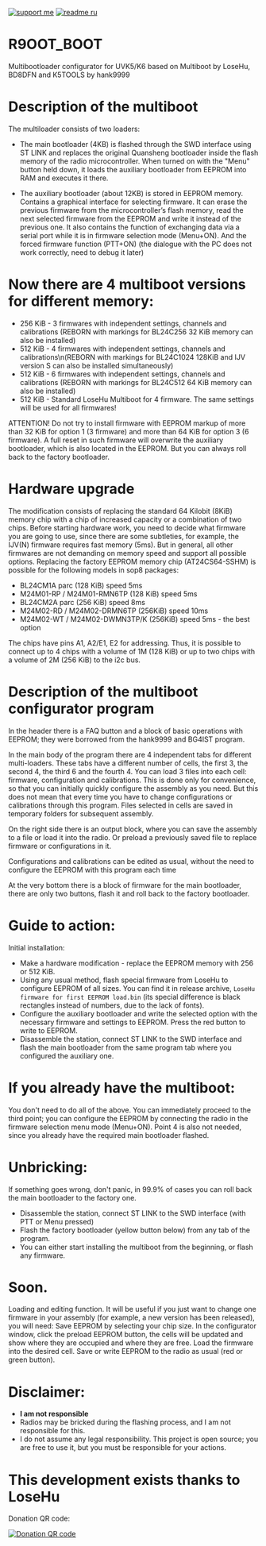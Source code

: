 [![support me](https://img.shields.io/badge/Support%20me-CloudTips-blue)](https://pay.cloudtips.ru/p/c197b86d) [![readme ru](https://img.shields.io/badge/README%20%D0%BD%D0%B0%20%D1%80%D1%83%D1%81%D1%81%D0%BA%D0%BE%D0%BC-214a57)](/README_RU.md)

# R9OOT_BOOT
Multibootloader configurator for UVK5/K6 based on Multiboot by LoseHu, BD8DFN and K5TOOLS by hank9999 

# Description of the multiboot
The multiloader consists of two loaders:

* The main bootloader (4KB) is flashed through the SWD interface using ST LINK and replaces the original Quansheng bootloader inside the flash memory of the radio microcontroller. When turned on with the "Menu" button held down, it loads the auxiliary bootloader from EEPROM into RAM and executes it there.

* The auxiliary bootloader (about 12KB) is stored in EEPROM memory. Contains a graphical interface for selecting firmware. It can erase the previous firmware from the microcontroller’s flash memory, read the next selected firmware from the EEPROM and write it instead of the previous one. It also contains the function of exchanging data via a serial port while it is in firmware selection mode (Menu+ON). And the forced firmware function (PTT+ON) (the dialogue with the PC does not work correctly, need to debug it later)

# Now there are 4 multiboot versions for different memory:

* 256 KiB - 3 firmwares with independent settings, channels and calibrations (REBORN with markings for BL24C256 32 KiB memory can also be installed)
* 512 KiB - 4 firmwares with independent settings, channels and calibrations\n(REBORN with markings for BL24C1024 128KiB and IJV version S can also be installed simultaneously)
* 512 KiB - 6 firmwares with independent settings, channels and calibrations (REBORN with markings for BL24C512 64 KiB memory can also be installed)
* 512 KiB - Standard LoseHu Multiboot for 4 firmware. The same settings will be used for all firmwares!

ATTENTION! Do not try to install firmware with EEPROM markup of more than 32 KiB for option 1 (3 firmware) and more than 64 KiB for option 3 (6 firmware). A full reset in such firmware will overwrite the auxiliary bootloader, which is also located in the EEPROM. But you can always roll back to the factory bootloader.

# Hardware upgrade
The modification consists of replacing the standard 64 Kilobit (8KiB) memory chip with a chip of increased capacity or a combination of two chips. Before starting hardware work, you need to decide what firmware you are going to use, since there are some subtleties, for example, the IJV(N) firmware requires fast memory (5ms).
But in general, all other firmwares are not demanding on memory speed and support all possible options.
Replacing the factory EEPROM memory chip (AT24CS64-SSHM) is possible for the following models in sop8 packages:
* BL24CM1A parc (128 KiB) speed 5ms
* M24M01-RP / M24M01-RMN6TP (128 KiB) speed 5ms
* BL24CM2A parc (256 KiB) speed 8ms
* M24M02-RD / M24M02-DRMN6TP (256KiB) speed 10ms
* M24M02-WT / M24M02-DWMN3TP/K (256KiB) speed 5ms - the best option

The chips have pins A1, A2/E1, E2 for addressing. Thus, it is possible to connect up to 4 chips with a volume of 1M (128 KiB) or up to two chips with a volume of 2M (256 KiB) to the i2c bus.
# Description of the multiboot configurator program
In the header there is a FAQ button and a block of basic operations with EEPROM; they were borrowed from the hank9999 and BG4IST program.

In the main body of the program there are 4 independent tabs for different multi-loaders. These tabs have a different number of cells, the first 3, the second 4, the third 6 and the fourth 4. 
You can load 3 files into each cell: firmware, configuration and calibrations.
This is done only for convenience, so that you can initially quickly configure the assembly as you need. But this does not mean that every time you have to change configurations or calibrations through this program. 
Files selected in cells are saved in temporary folders for subsequent assembly.

On the right side there is an output block, where you can save the assembly to a file or load it into the radio. Or preload a previously saved file to replace firmware or configurations in it. 

Configurations and calibrations can be edited as usual, without the need to configure the EEPROM with this program each time

At the very bottom there is a block of firmware for the main bootloader, there are only two buttons, flash it and roll back to the factory bootloader.
# Guide to action:
Initial installation:

* Make a hardware modification - replace the EEPROM memory with 256 or 512 KiB.
* Using any usual method, flash special firmware from LoseHu to configure EEPROM of all sizes. You can find it in release archive, `LoseHu firmware for first EEPROM load.bin` (its special difference is black rectangles instead of numbers, due to the lack of fonts).
* Configure the auxiliary bootloader and write the selected option with the necessary firmware and settings to EEPROM. Press the red button to write to EEPROM.
* Disassemble the station, connect ST LINK to the SWD interface and flash the main bootloader from the same program tab where you configured the auxiliary one.

# If you already have the multiboot:
You don't need to do all of the above. You can immediately proceed to the third point; you can configure the EEPROM by connecting the radio in the firmware selection menu mode (Menu+ON). Point 4 is also not needed, since you already have the required main bootloader flashed.
# Unbricking:
If something goes wrong, don't panic, in 99.9% of cases you can roll back the main bootloader to the factory one.

* Disassemble the station, connect ST LINK to the SWD interface (with PTT or Menu pressed) 
* Flash the factory bootloader (yellow button below) from any tab of the program. 
* You can either start installing the multiboot from the beginning, or flash any firmware.


# Soon.
Loading and editing function. It will be useful if you just want to change one firmware in your assembly (for example, a new version has been released), you will need: 
Save EEPROM by selecting your chip size.
In the configurator window, click the preload EEPROM button, the cells will be updated and show where they are occupied and where they are free.
Load the firmware into the desired cell.
Save or write EEPROM to the radio as usual (red or green button).

# Disclaimer:

* **I am not responsible**
* Radios may be bricked during the flashing process, and I am not responsible for this.
* I do not assume any legal responsibility. This project is open source; you are free to use it, but you must be responsible for your actions.

# This development exists thanks to LoseHu
Donation QR code:

[![Donation QR code](https://github.com/losehu/uv-k5-firmware-chinese/blob/main/payment/show.png)](https://losehu.github.io/payment-codes/)
